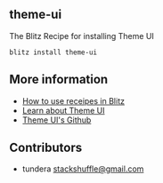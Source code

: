 ## theme-ui

The Blitz Recipe for installing Theme UI
```
blitz install theme-ui
```

## More information

- [How to use receipes in Blitz](https://blitzjs.com/docs/using-recipes)
- [Learn about Theme UI](https://theme-ui.com/)
- [Theme UI's Github](https://github.com/system-ui/theme-ui)

## Contributors

- tundera <stackshuffle@gmail.com>
